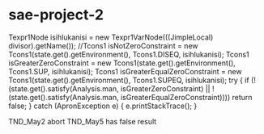 # sae-project-2



Texpr1Node isihlukanisi = new Texpr1VarNode(((JimpleLocal) divisor).getName());
//Tcons1 isNotZeroConstraint = new Tcons1(state.get().getEnvironment(), Tcons1.DISEQ, isihlukanisi);
Tcons1 isGreaterZeroConstraint = new Tcons1(state.get().getEnvironment(), Tcons1.SUP, isihlukanisi);
Tcons1 isGreaterEqualZeroConstraint = new Tcons1(state.get().getEnvironment(), Tcons1.SUPEQ, isihlukanisi);
try {
	if (! (state.get().satisfy(Analysis.man, isGreaterZeroConstraint) || !(state.get().satisfy(Analysis.man, isGreaterEqualZeroConstraint)))) return false;
}
catch (ApronException e) {
	e.printStackTrace();
} 

TND_May2 abort
TND_May5 has false result
